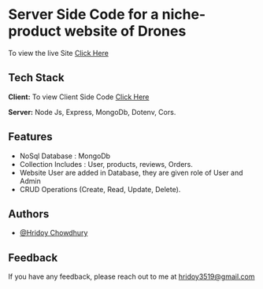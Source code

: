
# Server Side Code for a niche-product website of Drones

To view the live Site [Click Here](https://squad-drone.web.app/)


## Tech Stack

**Client:** To view Client Side Code [Click Here](https://github.com/programming-hero-web-course-4/niche-website-client-side-Hridoy3519) 

**Server:** Node Js, Express, MongoDb, Dotenv, Cors.


## Features

- NoSql Database : MongoDb
- Collection Includes : User, products, reviews, Orders.
- Website User are added in Database, they are given role of User and Admin
- CRUD Operations (Create, Read, Update, Delete).

## Authors

- [@Hridoy Chowdhury](https://www.github.com/Hridoy3519)


## Feedback

If you have any feedback, please reach out to me at hridoy3519@gmail.com

